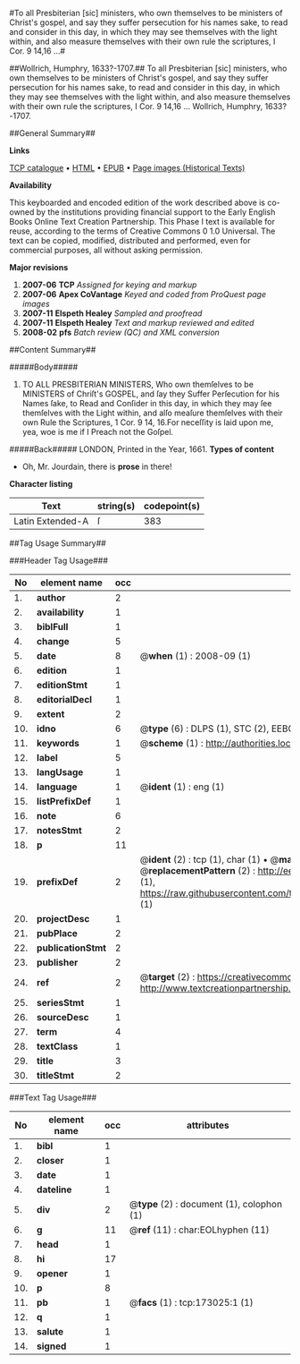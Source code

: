 #To all Presbiterian [sic] ministers, who own themselves to be ministers of Christ's gospel, and say they suffer persecution for his names sake, to read and consider in this day, in which they may see themselves with the light within, and also measure themselves with their own rule the scriptures, I Cor. 9 14,16 ...#

##Wollrich, Humphry, 1633?-1707.##
To all Presbiterian [sic] ministers, who own themselves to be ministers of Christ's gospel, and say they suffer persecution for his names sake, to read and consider in this day, in which they may see themselves with the light within, and also measure themselves with their own rule the scriptures, I Cor. 9 14,16 ...
Wollrich, Humphry, 1633?-1707.

##General Summary##

**Links**

[TCP catalogue](http://www.ota.ox.ac.uk/tcp/)  • 
[HTML](http://tei.it.ox.ac.uk/tcp/Texts-HTML/free/A96/A96823.html)  • 
[EPUB](http://tei.it.ox.ac.uk/tcp/Texts-EPUB/free/A96/A96823.epub) • 
[Page images (Historical Texts)](https://data.historicaltexts.jisc.ac.uk/view?pubId=eebo-47683571e&pageId=eebo-47683571e-173025-1)

**Availability**

This keyboarded and encoded edition of the
	       work described above is co-owned by the institutions
	       providing financial support to the Early English Books
	       Online Text Creation Partnership. This Phase I text is
	       available for reuse, according to the terms of Creative
	       Commons 0 1.0 Universal. The text can be copied,
	       modified, distributed and performed, even for
	       commercial purposes, all without asking permission.

**Major revisions**

1. __2007-06__ __TCP__ *Assigned for keying and markup*
1. __2007-06__ __Apex CoVantage__ *Keyed and coded from ProQuest page images*
1. __2007-11__ __Elspeth Healey__ *Sampled and proofread*
1. __2007-11__ __Elspeth Healey__ *Text and markup reviewed and edited*
1. __2008-02__ __pfs__ *Batch review (QC) and XML conversion*

##Content Summary##

#####Body#####

1. TO ALL PRESBITERIAN MINISTERS, Who own themſelves to be MINISTERS of Chriſt's GOSPEL, and ſay they Suffer Perſecution for his Names ſake, to Read and Conſider in this day, in which they may ſee themſelves with the Light within, and alſo meaſure themſelves with their own Rule the Scriptures, 1 Cor. 9 14, 16.For neceſſity is laid upon me, yea, woe is me if I Preach not the Goſpel.

#####Back#####
LONDON, Printed in the Year, 1661.
**Types of content**

  * Oh, Mr. Jourdain, there is **prose** in there!

**Character listing**


|Text|string(s)|codepoint(s)|
|---|---|---|
|Latin Extended-A|ſ|383|

##Tag Usage Summary##

###Header Tag Usage###

|No|element name|occ|attributes|
|---|---|---|---|
|1.|__author__|2||
|2.|__availability__|1||
|3.|__biblFull__|1||
|4.|__change__|5||
|5.|__date__|8| @__when__ (1) : 2008-09 (1)|
|6.|__edition__|1||
|7.|__editionStmt__|1||
|8.|__editorialDecl__|1||
|9.|__extent__|2||
|10.|__idno__|6| @__type__ (6) : DLPS (1), STC (2), EEBO-CITATION (1), OCLC (1), VID (1)|
|11.|__keywords__|1| @__scheme__ (1) : http://authorities.loc.gov/ (1)|
|12.|__label__|5||
|13.|__langUsage__|1||
|14.|__language__|1| @__ident__ (1) : eng (1)|
|15.|__listPrefixDef__|1||
|16.|__note__|6||
|17.|__notesStmt__|2||
|18.|__p__|11||
|19.|__prefixDef__|2| @__ident__ (2) : tcp (1), char (1)  •  @__matchPattern__ (2) : ([0-9\-]+):([0-9IVX]+) (1), (.+) (1)  •  @__replacementPattern__ (2) : http://eebo.chadwyck.com/downloadtiff?vid=$1&page=$2 (1), https://raw.githubusercontent.com/textcreationpartnership/Texts/master/tcpchars.xml#$1 (1)|
|20.|__projectDesc__|1||
|21.|__pubPlace__|2||
|22.|__publicationStmt__|2||
|23.|__publisher__|2||
|24.|__ref__|2| @__target__ (2) : https://creativecommons.org/publicdomain/zero/1.0/ (1), http://www.textcreationpartnership.org/docs/. (1)|
|25.|__seriesStmt__|1||
|26.|__sourceDesc__|1||
|27.|__term__|4||
|28.|__textClass__|1||
|29.|__title__|3||
|30.|__titleStmt__|2||


###Text Tag Usage###

|No|element name|occ|attributes|
|---|---|---|---|
|1.|__bibl__|1||
|2.|__closer__|1||
|3.|__date__|1||
|4.|__dateline__|1||
|5.|__div__|2| @__type__ (2) : document (1), colophon (1)|
|6.|__g__|11| @__ref__ (11) : char:EOLhyphen (11)|
|7.|__head__|1||
|8.|__hi__|17||
|9.|__opener__|1||
|10.|__p__|8||
|11.|__pb__|1| @__facs__ (1) : tcp:173025:1 (1)|
|12.|__q__|1||
|13.|__salute__|1||
|14.|__signed__|1||

